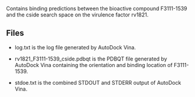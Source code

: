 Contains binding predictions between the bioactive compound F3111-1539 and the cside search space on the virulence factor rv1821.

## Files

- log.txt is the log file generated by AutoDock Vina.

- rv1821_F3111-1539_cside.pdbqt is the PDBQT file generated by AutoDock Vina containing the orientation and binding location of F3111-1539.

- stdoe.txt is the combined STDOUT and STDERR output of AutoDock Vina.

